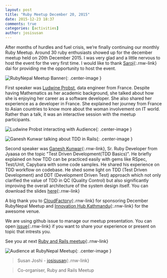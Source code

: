 ```yaml
---
layout: post
title: "Ruby Meetup December 20, 2015"
date: 2015-12-23 18:37
comments: true
categories: [activities]
author: josisusan
---
```

After months of hurdles and fuel crisis, we’re finally continuing our monthly Ruby Meetup. Around 30 ruby enthusiasts showed up for the december meetup held on 20th December 2015. I was very glad and a little nervous to host the event for the very first time. I would like to thank [Saroj](https://twitter.com/zoraslapen){:.rnw-link} dai for providing me the opportunity to host the event.

![RubyNepal Meetup Banner](https://secure.meetupstatic.com/photos/event/8/8/9/7/600_445174967.jpeg){: .center-image }

First speaker was [Ludwine Probst](https://twitter.com/nivdul), data engineer from France. Despite having Mathematics as her academic background, she talked about how she is enjoying her career as a software developer. She also shared her experience as a developer in France. She explained her journey from France to Asian countries to know more about the woman involvement on IT world. Rather than a talk, it was an interactive session with the meetup participants.

![Ludwine Probst interacting with Audience](https://secure.meetupstatic.com/photos/event/d/9/9/e/600_445315710.jpeg){: .center-image }

![Ganesh Kunwar talking about TDD in Rails](https://secure.meetupstatic.com/photos/event/d/9/d/f/600_445315775.jpeg){: .center-image }

Second speaker was [Ganesh Kunwar](https://twitter.com/gkunwar1){:.rnw-link}, Sr. Ruby Developer from Jyaasa on the topic "Test Driven Development(TDD Basics)". He briefly explained on how TDD can be practiced easily with gems like RSpec, Test/Unit, Capybara with some code samples. He shared his experience on TDD workflow on codebase. He shed some light on TDD (Test Driven Development) and DDT (Development Driven Test) approach which not only clarified the value of TDD in QC (Quality Control) but also significantly improving the overall architecture of the system design itself. You can download the  slides [here](http://files.meetup.com/18762323/Test%20Driven%20Development%20%28TDD%29%20-%20Ruby%20Nepal%20Meetup%20-%20Dec%2020%2C2015.pdf){:.rnw-link}

A big thank you to [CloudFactory](http://www.cloudfactory.com/home){:.rnw-link} for sponsoring December RubyNepal Meetup and [Innovation Hub Kathmandu](https://www.facebook.com/IHKathmandu){:.rnw-link} for the awesome venue.

We are using github issue to manage our meetup presentation. You can open [issue](https://github.com/RubyNepal/rorh/issues){:.rnw-link} if you want to share your experience or present on topic that intrests you.

See you at next [Ruby and Rails meetup](http://www.meetup.com/Nepal-Ruby-Users-Group/){:.rnw-link}

![Audience at RubyNepal Meetup](https://secure.meetupstatic.com/photos/event/d/9/8/4/highres_445315684.jpeg){: .center-image }

> Susan Joshi - [josisusan](https://twitter.com/josisusan){:.rnw-link}

> Co-organiser, Ruby and Rails Meetup
